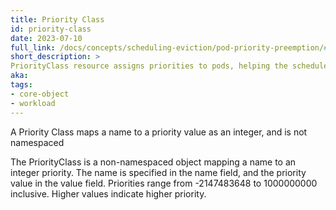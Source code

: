 ```yaml
---
title: Priority Class
id: priority-class
date: 2023-07-10
full_link: /docs/concepts/scheduling-eviction/pod-priority-preemption/#priorityclass
short_description: >
PriorityClass resource assigns priorities to pods, helping the scheduler prioritize scheduling based on importance or criticality.
aka:
tags:
- core-object
- workload
---
```

A Priority Class maps a name to a priority value as an integer, and is not namespaced
<!--more-->
The PriorityClass is a non-namespaced object mapping a name to an integer priority. The name is specified in the name field, and the priority value in the value field. Priorities range from -2147483648 to 1000000000 inclusive. Higher values indicate higher priority.